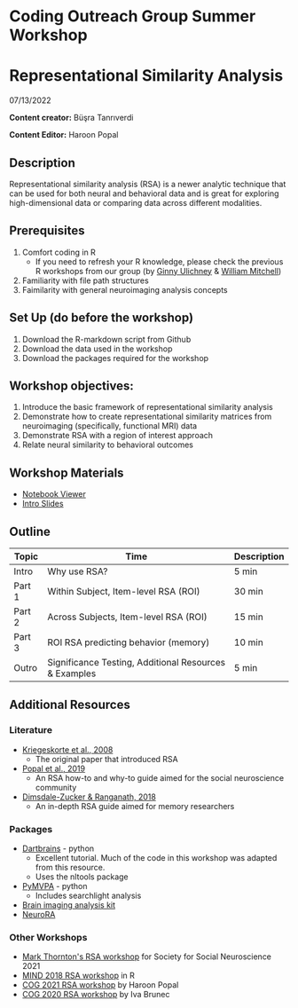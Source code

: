 # Coding Outreach Group Summer Workshop
# Representational Similarity Analysis
07/13/2022

__**Content creator:**__ Büşra Tanrıverdi

__**Content Editor:**__ Haroon Popal


## Description
Representational similarity analysis (RSA) is a newer analytic technique that can be used for both neural and behavioral data and is great for exploring high-dimensional data or comparing data across different modalities.

## Prerequisites
1. Comfort coding in R
    - If you need to refresh your R knowledge, please check the previous R workshops from our group (by [Ginny Ulichney](https://github.com/TU-Coding-Outreach-Group/cog_summer_workshops_2022/tree/main/data-wrangling-in-r) & [William Mitchell](https://github.com/TU-Coding-Outreach-Group/intro-to-coding-2021/tree/main/R)) 
2. Familiarity with file path structures
3. Faimilarity with general neuroimaging analysis concepts

## Set Up (do before the workshop)
1. Download the R-markdown script from Github 
1. Download the data used in the workshop 
1. Download the packages required for the workshop 
    
## Workshop objectives:
1. Introduce the basic framework of representational similarity analysis 
2. Demonstrate how to create representational similarity matrices from neuroimaging (specifically, functional MRI) data 
3. Demonstrate RSA with a region of interest approach 
4. Relate neural similarity to behavioral outcomes 

## Workshop Materials
- [Notebook Viewer](https://tu-coding-outreach-group.github.io/cog_summer_workshops_2022/rsa/index.html)
- [Intro Slides](https://github.com/TU-Coding-Outreach-Group/cog_summer_workshops_2022/blob/main/rsa/RSA_IntroSlides.pdf)

## Outline
| Topic | Time | Description |
| --- | --- | --- |
| Intro | Why use RSA? | 5 min |
| Part 1 | Within Subject, Item-level RSA (ROI) | 30 min |
| Part 2 | Across Subjects, Item-level RSA (ROI) | 15 min |
| Part 3 | ROI RSA predicting behavior (memory) | 10 min |
| Outro | Significance Testing, Additional Resources & Examples | 5 min |

## Additional Resources

### Literature
- [Kriegeskorte et al., 2008](https://www.frontiersin.org/articles/10.3389/neuro.06.004.2008/full?utm_source=FWEB&utm_medium=NBLOG&utm_campaign=ECO_10YA_top-research)
    - The original paper that introduced RSA
- [Popal et al., 2019](https://academic.oup.com/scan/article/14/11/1243/5693905)
    - An RSA how-to and why-to guide aimed for the social neuroscience community
- [Dimsdale-Zucker & Ranganath, 2018](http://hrz-website.s3.amazonaws.com/papers/dimsdale-zucker_ranganath_2018_published-chapter.pdf)
    - An in-depth RSA guide aimed for memory researchers

### Packages
- [Dartbrains](https://dartbrains.org/content/RSA.html) - python
    - Excellent tutorial. Much of the code in this workshop was adapted from this resource.
    - Uses the nltools package
- [PyMVPA](http://www.pymvpa.org/examples/rsa_fmri.html) - python
    - Includes searchlight analysis
- [Brain imaging analysis kit](https://brainiak.org/tutorials/06-rsa/)
- [NeuroRA](https://neurora.github.io/NeuroRA/)

### Other Workshops
- [Mark Thornton's RSA workshop](https://colab.research.google.com/drive/1UEtFr-oJisRzl8BmzbNdMZZ7-Of0gLcH?usp=sharing) for Society for Social Neuroscience 2021
- [MIND 2018 RSA workshop](https://github.com/markallenthornton/mind_2018/tree/master/tutorials/representational_similarity) in R
- [COG 2021 RSA workshop](https://github.com/TU-Coding-Outreach-Group/cog_summer_workshops_2021/tree/main/rsa) by Haroon Popal
- [COG 2020 RSA workshop](https://github.com/TU-Coding-Outreach-Group/cog_summer_workshops_2020/tree/master/representational-similarity-analysis) by Iva Brunec


